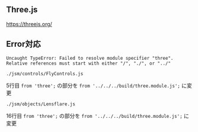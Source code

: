 ## Three.js
https://threejs.org/

## Error対応
```
Uncaught TypeError: Failed to resolve module specifier "three". Relative references must start with either "/", "./", or "../"
```

`
./jsm/controls/FlyControls.js
`

5行目
`from 'three';` の部分を `from '../../../build/three.module.js';` に変更

`
./jsm/objects/Lensflare.js
`

16行目
`from 'three';` の部分を `from '../../../build/three.module.js';` に変更
